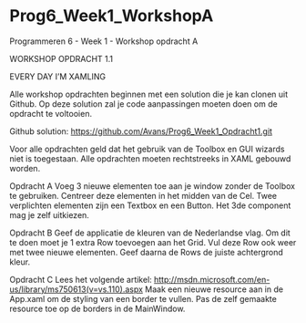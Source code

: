 Prog6_Week1_WorkshopA
=====================

Programmeren 6 - Week 1 - Workshop opdracht A 

WORKSHOP OPDRACHT 1.1

EVERY DAY I’M XAMLING

Alle workshop opdrachten beginnen met een solution die je kan clonen uit Github. 
Op deze solution zal je code aanpassingen moeten doen om de opdracht te voltooien. 

Github solution: https://github.com/Avans/Prog6_Week1_Opdracht1.git


Voor alle opdrachten geld dat het gebruik van de Toolbox en GUI wizards niet is toegestaan. 
Alle opdrachten moeten rechtstreeks in XAML gebouwd worden. 

Opdracht A
Voeg 3 nieuwe elementen toe aan je window zonder de Toolbox te gebruiken. 
Centreer deze elementen in het midden van de Cel. Twee verplichten elementen zijn een Textbox en een Button. 
Het 3de component mag je zelf uitkiezen.

Opdracht B
Geef de applicatie de kleuren van de Nederlandse vlag. Om dit te doen moet je 1 extra Row toevoegen aan het Grid. 
Vul deze Row ook weer met twee nieuwe elementen. Geef daarna de Rows de juiste achtergrond kleur.

Opdracht C
Lees het volgende artikel: http://msdn.microsoft.com/en-us/library/ms750613(v=vs.110).aspx
Maak een nieuwe resource aan in de App.xaml om de styling van een border te vullen. 
Pas de zelf gemaakte resource toe op de borders in de MainWindow. 
